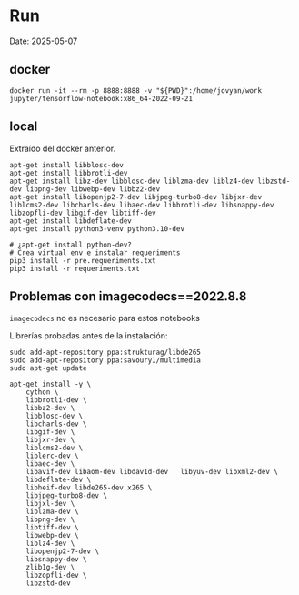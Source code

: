# Run

Date: 2025-05-07

## docker

```
docker run -it --rm -p 8888:8888 -v "${PWD}":/home/jovyan/work jupyter/tensorflow-notebook:x86_64-2022-09-21
```

## local

Extraído del docker anterior.

```
apt-get install libblosc-dev
apt-get install libbrotli-dev
apt-get install libz-dev libblosc-dev liblzma-dev liblz4-dev libzstd-dev libpng-dev libwebp-dev libbz2-dev 
apt-get install libopenjp2-7-dev libjpeg-turbo8-dev libjxr-dev liblcms2-dev libcharls-dev libaec-dev libbrotli-dev libsnappy-dev libzopfli-dev libgif-dev libtiff-dev
apt-get install libdeflate-dev
apt-get install python3-venv python3.10-dev
```

```
# ¿apt-get install python-dev?
# Crea virtual env e instalar requeriments
pip3 install -r pre.requeriments.txt
pip3 install -r requeriments.txt
```

## Problemas con imagecodecs==2022.8.8

```imagecodecs``` no es necesario para estos notebooks

Librerías probadas antes de la instalación:

```
sudo add-apt-repository ppa:strukturag/libde265
sudo add-apt-repository ppa:savoury1/multimedia
sudo apt-get update

apt-get install -y \
    cython \
    libbrotli-dev \
    libbz2-dev \
    libblosc-dev \
    libcharls-dev \
    libgif-dev \
    libjxr-dev \
    liblcms2-dev \
    liblerc-dev \
    libaec-dev \
    libavif-dev libaom-dev libdav1d-dev   libyuv-dev libxml2-dev \
    libdeflate-dev \
    libheif-dev libde265-dev x265 \
    libjpeg-turbo8-dev \
    libjxl-dev \
    liblzma-dev \
    libpng-dev \
    libtiff-dev \
    libwebp-dev \
    liblz4-dev \
    libopenjp2-7-dev \
    libsnappy-dev \
    zlib1g-dev \
    libzopfli-dev \
    libzstd-dev
```
